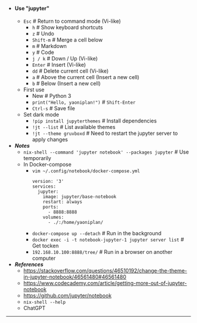 - #### Use "jupyter"
    - `Esc` # Return to command mode (Vi-like)
        - `h` # Show keyboard shortcuts
        - `z` # Undo
        - `Shift-m` # Merge a cell below
        - `m` # Markdown
        - `y` # Code
        - `j / k` # Down / Up (Vi-like)
        - `Enter` # Insert (Vi-like)
        - `dd` # Delete current cell (Vi-like)
        - `a` # Above the current cell (Insert a new cell)
        - `b` # Below (Insert a new cell)
    - First use
        - New # Python 3
        - `print("Hello, yaoniplan!")` # `Shift-Enter`
        - `Ctrl-s` # Save file
    - Set dark mode
        - `!pip install jupyterthemes` # Install dependencies
        - `!jt --list` # List available themes
        - `!jt --theme gruvboxd` # Need to restart the jupyter server to apply changes
- ***Notes***
    - `nix-shell --command 'jupyter notebook' --packages jupyter` # Use temporarily
    - In Docker-compose
        - `vim ~/.config/notebook/docker-compose.yml`
          ```
          version: '3'
          services:
            jupyter:
              image: jupyter/base-notebook
              restart: always
              ports:
                - 8888:8888
              volumes:
                - ./:/home/yaoniplan/
          ```
        - `docker-compose up --detach` # Run in the background
        - `docker exec -i -t notebook-jupyter-1 jupyter server list` # Get tocken
        - `192.168.10.100:8888/tree/` # Run in a browser on another computer
- ***References***
    - https://stackoverflow.com/questions/46510192/change-the-theme-in-jupyter-notebook/46561480#46561480
    - https://www.codecademy.com/article/getting-more-out-of-jupyter-notebook
    - https://github.com/jupyter/notebook
    - `nix-shell --help`
    - ChatGPT
- ---
